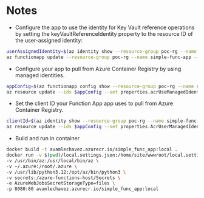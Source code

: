 # Notes

- Configure the app to use the identity for Key Vault reference operations by setting the keyVaultReferenceIdentity property to the resource ID of the user-assigned identity:
```bash
userAssignedIdentity=$(az identity show --resource-group poc-rg --name simple-func-app-identity --query id --output tsv)
az functionapp update --resource-group poc-rg --name simple-func-app --set keyVaultReferenceIdentity=${userAssingnedIdentity}

```

- Configure your app to pull from Azure Container Registry by using managed identities.
```bash
appConfig=$(az functionapp config show --resource-group poc-rg --name simple-func-app --query id --output tsv)
az resource update --ids $appConfig --set properties.acrUseManagedIdentityCreds=True
```

- Set the client ID your Function App app uses to pull from Azure Container Registry. 
```bash
clientId=$(az identity show --resource-group poc-rg --name simple-func-app-identity --query clientId --output tsv)
az resource update --ids $appConfig --set properties.AcrUserManagedIdentityID=$clientId
```

- Build and run in container 
```bash
docker build -t avamlechavez.azurecr.io/simple_func_app:local .
docker run -v $(pwd)/local.settings.json:/home/site/wwwroot/local.settings.json \
-v /usr/bin/az:/usr/local/bin/az \
-v ~/.azure:/root/.azure \
-v /usr/lib/python3.12:/opt/az/bin/python3 \
-v secrets:/azure-functions-host/Secrets \
-e AzureWebJobsSecretStorageType=files \
-p 8080:80 avamlechavez.azurecr.io/simple_func_app:local
```
